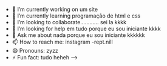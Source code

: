 
- 🔭 I’m currently working on um site 
- 🌱 I’m currently learning  programação de html e css
- 👯 I’m looking to collaborate............ sei la kkkk
- 🤔 I’m looking for help  em tudo porque eu sou iniciante kkkk
- 💬 Ask me about nada porque eu sou iniciante kkkkkk
- 📫 How to reach me: instagram -rept.nill
- 😄 Pronouns: zyzz 
- ⚡ Fun fact: tudo heheh
-->
